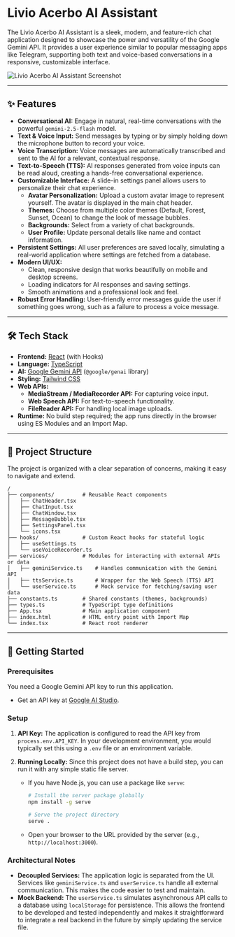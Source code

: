 # Livio Acerbo AI Assistant

The Livio Acerbo AI Assistant is a sleek, modern, and feature-rich chat application designed to showcase the power and versatility of the Google Gemini API. It provides a user experience similar to popular messaging apps like Telegram, supporting both text and voice-based conversations in a responsive, customizable interface.

![Livio Acerbo AI Assistant Screenshot](https://storage.googleapis.com/aistudio-project-images/250902_gemini_messenger_preview.png)

---

## ✨ Features

- **Conversational AI:** Engage in natural, real-time conversations with the powerful `gemini-2.5-flash` model.
- **Text & Voice Input:** Send messages by typing or by simply holding down the microphone button to record your voice.
- **Voice Transcription:** Voice messages are automatically transcribed and sent to the AI for a relevant, contextual response.
- **Text-to-Speech (TTS):** AI responses generated from voice inputs can be read aloud, creating a hands-free conversational experience.
- **Customizable Interface:** A slide-in settings panel allows users to personalize their chat experience.
  - **Avatar Personalization:** Upload a custom avatar image to represent yourself. The avatar is displayed in the main chat header.
  - **Themes:** Choose from multiple color themes (Default, Forest, Sunset, Ocean) to change the look of message bubbles.
  - **Backgrounds:** Select from a variety of chat backgrounds.
  - **User Profile:** Update personal details like name and contact information.
- **Persistent Settings:** All user preferences are saved locally, simulating a real-world application where settings are fetched from a database.
- **Modern UI/UX:**
  - Clean, responsive design that works beautifully on mobile and desktop screens.
  - Loading indicators for AI responses and saving settings.
  - Smooth animations and a professional look and feel.
- **Robust Error Handling:** User-friendly error messages guide the user if something goes wrong, such as a failure to process a voice message.

---

## 🛠️ Tech Stack

- **Frontend:** [React](https://react.dev/) (with Hooks)
- **Language:** [TypeScript](https://www.typescriptlang.org/)
- **AI:** [Google Gemini API](https://ai.google.dev/) (`@google/genai` library)
- **Styling:** [Tailwind CSS](https://tailwindcss.com/)
- **Web APIs:**
  - **MediaStream / MediaRecorder API:** For capturing voice input.
  - **Web Speech API:** For text-to-speech functionality.
  - **FileReader API:** For handling local image uploads.
- **Runtime:** No build step required; the app runs directly in the browser using ES Modules and an Import Map.

---

## 📂 Project Structure

The project is organized with a clear separation of concerns, making it easy to navigate and extend.

```
/
├── components/         # Reusable React components
│   ├── ChatHeader.tsx
│   ├── ChatInput.tsx
│   ├── ChatWindow.tsx
│   ├── MessageBubble.tsx
│   ├── SettingsPanel.tsx
│   └── icons.tsx
├── hooks/              # Custom React hooks for stateful logic
│   ├── useSettings.ts
│   └── useVoiceRecorder.ts
├── services/           # Modules for interacting with external APIs or data
│   ├── geminiService.ts    # Handles communication with the Gemini API
│   ├── ttsService.ts       # Wrapper for the Web Speech (TTS) API
│   └── userService.ts      # Mock service for fetching/saving user data
├── constants.ts        # Shared constants (themes, backgrounds)
├── types.ts            # TypeScript type definitions
├── App.tsx             # Main application component
├── index.html          # HTML entry point with Import Map
└── index.tsx           # React root renderer
```

---

## 🚀 Getting Started

### Prerequisites

You need a Google Gemini API key to run this application.
- Get an API key at [Google AI Studio](https://aistudio.google.com/app/apikey).

### Setup

1.  **API Key:** The application is configured to read the API key from `process.env.API_KEY`. In your development environment, you would typically set this using a `.env` file or an environment variable.

2.  **Running Locally:** Since this project does not have a build step, you can run it with any simple static file server.
    - If you have Node.js, you can use a package like `serve`:
      ```bash
      # Install the server package globally
      npm install -g serve

      # Serve the project directory
      serve .
      ```
    - Open your browser to the URL provided by the server (e.g., `http://localhost:3000`).

### Architectural Notes

- **Decoupled Services:** The application logic is separated from the UI. Services like `geminiService.ts` and `userService.ts` handle all external communication. This makes the code easier to test and maintain.
- **Mock Backend:** The `userService.ts` simulates asynchronous API calls to a database using `localStorage` for persistence. This allows the frontend to be developed and tested independently and makes it straightforward to integrate a real backend in the future by simply updating the service file.